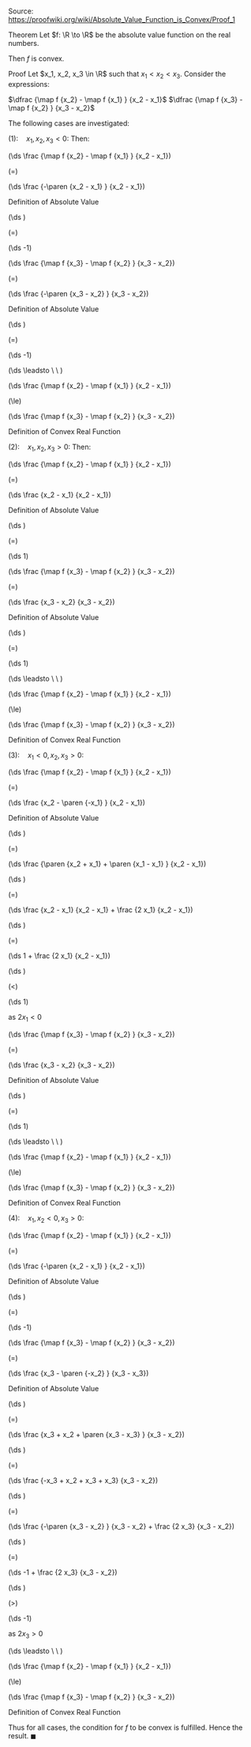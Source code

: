 # 

Source: https://proofwiki.org/wiki/Absolute_Value_Function_is_Convex/Proof_1

Theorem
Let $f: \R \to \R$ be the absolute value function on the real numbers.

Then $f$ is convex.


Proof
Let $x_1, x_2, x_3 \in \R$ such that $x_1 < x_2 < x_3$.
Consider the expressions:

$\dfrac {\map f {x_2} - \map f {x_1} } {x_2 - x_1}$
$\dfrac {\map f {x_3} - \map f {x_2} } {x_3 - x_2}$

The following cases are investigated:


$(1): \quad x_1, x_2, x_3 < 0$:
Then:














\(\ds \frac {\map f {x_2} - \map f {x_1} } {x_2 - x_1}\)

\(=\)







\(\ds \frac {-\paren {x_2 - x_1} } {x_2 - x_1}\)





Definition of Absolute Value














\(\ds \)

\(=\)







\(\ds -1\)




















\(\ds \frac {\map f {x_3} - \map f {x_2} } {x_3 - x_2}\)

\(=\)







\(\ds \frac {-\paren {x_3 - x_2} } {x_3 - x_2}\)





Definition of Absolute Value














\(\ds \)

\(=\)







\(\ds -1\)














\(\ds \leadsto \ \ \)





\(\ds \frac {\map f {x_2} - \map f {x_1} } {x_2 - x_1}\)

\(\le\)







\(\ds \frac {\map f {x_3} - \map f {x_2} } {x_3 - x_2}\)





Definition of Convex Real Function





$(2): \quad x_1, x_2, x_3 > 0$:
Then:














\(\ds \frac {\map f {x_2} - \map f {x_1} } {x_2 - x_1}\)

\(=\)







\(\ds \frac {x_2 - x_1} {x_2 - x_1}\)





Definition of Absolute Value














\(\ds \)

\(=\)







\(\ds 1\)




















\(\ds \frac {\map f {x_3} - \map f {x_2} } {x_3 - x_2}\)

\(=\)







\(\ds \frac {x_3 - x_2} {x_3 - x_2}\)





Definition of Absolute Value














\(\ds \)

\(=\)







\(\ds 1\)














\(\ds \leadsto \ \ \)





\(\ds \frac {\map f {x_2} - \map f {x_1} } {x_2 - x_1}\)

\(\le\)







\(\ds \frac {\map f {x_3} - \map f {x_2} } {x_3 - x_2}\)





Definition of Convex Real Function





$(3): \quad x_1 < 0, x_2, x_3 > 0$:













\(\ds \frac {\map f {x_2} - \map f {x_1} } {x_2 - x_1}\)

\(=\)







\(\ds \frac {x_2 - \paren {-x_1} } {x_2 - x_1}\)





Definition of Absolute Value














\(\ds \)

\(=\)







\(\ds \frac {\paren {x_2 + x_1} + \paren {x_1 - x_1} } {x_2 - x_1}\)




















\(\ds \)

\(=\)







\(\ds \frac {x_2 - x_1} {x_2 - x_1} + \frac {2 x_1} {x_2 - x_1}\)




















\(\ds \)

\(=\)







\(\ds 1 + \frac {2 x_1} {x_2 - x_1}\)




















\(\ds \)

\(<\)







\(\ds 1\)





as $2 x_1 < 0$














\(\ds \frac {\map f {x_3} - \map f {x_2} } {x_3 - x_2}\)

\(=\)







\(\ds \frac {x_3 - x_2} {x_3 - x_2}\)





Definition of Absolute Value














\(\ds \)

\(=\)







\(\ds 1\)














\(\ds \leadsto \ \ \)





\(\ds \frac {\map f {x_2} - \map f {x_1} } {x_2 - x_1}\)

\(\le\)







\(\ds \frac {\map f {x_3} - \map f {x_2} } {x_3 - x_2}\)





Definition of Convex Real Function





$(4): \quad x_1, x_2 < 0, x_3 > 0$:













\(\ds \frac {\map f {x_2} - \map f {x_1} } {x_2 - x_1}\)

\(=\)







\(\ds \frac {-\paren {x_2 - x_1} } {x_2 - x_1}\)





Definition of Absolute Value














\(\ds \)

\(=\)







\(\ds -1\)




















\(\ds \frac {\map f {x_3} - \map f {x_2} } {x_3 - x_2}\)

\(=\)







\(\ds \frac {x_3 - \paren {-x_2} } {x_3 - x_3}\)





Definition of Absolute Value














\(\ds \)

\(=\)







\(\ds \frac {x_3 + x_2 + \paren {x_3 - x_3} } {x_3 - x_2}\)




















\(\ds \)

\(=\)







\(\ds \frac {-x_3 + x_2 + x_3 + x_3} {x_3 - x_2}\)




















\(\ds \)

\(=\)







\(\ds \frac {-\paren {x_3 - x_2} } {x_3 - x_2} + \frac {2 x_3} {x_3 - x_2}\)




















\(\ds \)

\(=\)







\(\ds -1 + \frac {2 x_3} {x_3 - x_2}\)




















\(\ds \)

\(>\)







\(\ds -1\)





as $2 x_3 > 0$








\(\ds \leadsto \ \ \)





\(\ds \frac {\map f {x_2} - \map f {x_1} } {x_2 - x_1}\)

\(\le\)







\(\ds \frac {\map f {x_3} - \map f {x_2} } {x_3 - x_2}\)





Definition of Convex Real Function



Thus for all cases, the condition for $f$ to be convex is fulfilled.
Hence the result.
$\blacksquare$





